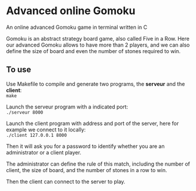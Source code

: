 # Advanced online Gomoku
An online advanced Gomoku game in terminal written in C

Gomoku is an abstract strategy board game, also called Five in a Row. Here our advanced Gomoku allows to have more than 2 players, and we can also define the size of board and even the number of stones required to win.

## To use
Use Makefile to compile and generate two programs, the **serveur** and the **client**:  
`make`

Launch the serveur program with a indicated port:  
`./serveur 8000`

Launch the client program with address and port of the server, here for example we connect to it locally:  
`./client 127.0.0.1 8000`

Then it will ask you for a password to identify whether you are an administrator or a client player.  

The administrator can define the rule of this match, including the number of client, the size of board, and the number of stones in a row to win.  

Then the client can connect to the server to play.
